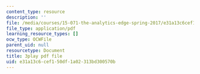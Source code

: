 ```yaml
---
content_type: resource
description: ''
file: /media/courses/15-071-the-analytics-edge-spring-2017/e31a13c6cef150df1a02313bd300570b_UQHz2U1ik9c.pdf
file_type: application/pdf
learning_resource_types: []
ocw_type: OCWFile
parent_uid: null
resourcetype: Document
title: 3play pdf file
uid: e31a13c6-cef1-50df-1a02-313bd300570b
---
```


